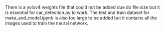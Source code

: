 There is a yolov4 weights file that could not  be added due do file size but it is essential for car_detection.py to work.
The test and train dataset for make_and_model.ipynb is also too large to be added but it contains all the images used to train the neural network.
